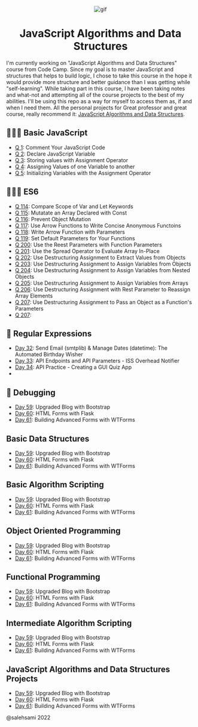 <p align="center">
<img width="" src="https://media.giphy.com/media/kPVTbiTORIopy/giphy.gif" align="center" alt="gif" />
<h1 align="center">JavaScript Algorithms and Data Structures 
</h1>
</p>

I'm currently working on "JavaScript Algorithms and Data Structures" course from Code Camp.
Since my goal is to master JavaScript and structures that helps to build logic, I chose to take this course in the hope it would provide more structure and better
guidance than I was getting while "self-learning".
While taking part in this course, I have been taking notes and what-not and attempting all of the course projects to the
best of my abilities.
I'll be using this repo as a way for myself to access them as, if and when I need them.
All the personal projects for Great professor and great course, really recommend it:
[JavaScript Algorithms and Data Structures](https://www.freecodecamp.org/learn/javascript-algorithms-and-data-structures/).

## 👨🏻‍🎓 Basic JavaScript
- [Q 1](day01): Comment Your JavaScript Code
- [Q 2](day02): Declare JavaScript Variable
- [Q 3](day03): Storing values with Assignment Operator
- [Q 4](day04): Assigning Values of one Variable to another
- [Q 5](day05): Initializing Variables with the Assignment Operator

## 🏋🏻‍♂️ ES6
- [Q 114](day15): Compare Scope of Var and Let Keywords
- [Q 115](day16): Mutatate an Array Declared with Const
- [Q 116](day17): Prevent Object Mutation
- [Q 117](day17): Use Arrow Functions to Write Concise Anonymous Functoins
- [Q 118](day17): Write Arrow Function with Parameters
- [Q 119](day17): Set Default Parameters for Your Functions
- [Q 200](day17): Use the Reest Parameters with Function Parameters
- [Q 201](day17): Use the Spread Operator to Evaluate Array In-Place
- [Q 202](day17): Use Destructuring Assignment to Extract Values from Objects
- [Q 203](day17): Use Destructuring Assignment to Assign Variables from Objects
- [Q 204](day17): Use Destructuring Assignment to Assign Variables from Nested Objects
- [Q 205](day17): Use Destructuring Assignment to Assign Variables from Arrays
- [Q 206](day17): Use Destructuring Assignment with Rest Parameter to Reassign Array Elements 
- [Q 207](day17): Use Destructuring Assignment to Pass an Object as a Function's Parameters
- [Q 207](day17): 

## 💪 Regular Expressions
- [Day 32](day32): Send Email (smtplib) & Manage Dates (datetime): The Automated Birthday Wisher
- [Day 33](day33): API Endpoints and API Parameters - ISS Overhead Notifier
- [Day 34](day34): API Practice - Creating a GUI Quiz App
-

## 🚀 Debugging
- [Day 59](day59): Upgraded Blog with Bootstrap
- [Day 60](day60): HTML Forms with Flask
- [Day 61](day61): Building Advanced Forms with WTForms

##  Basic Data Structures
- [Day 59](day59): Upgraded Blog with Bootstrap
- [Day 60](day60): HTML Forms with Flask
- [Day 61](day61): Building Advanced Forms with WTForms

##  Basic Algorithm Scripting

- [Day 59](day59): Upgraded Blog with Bootstrap
- [Day 60](day60): HTML Forms with Flask
- [Day 61](day61): Building Advanced Forms with WTForms

##  Object Oriented Programming

- [Day 59](day59): Upgraded Blog with Bootstrap
- [Day 60](day60): HTML Forms with Flask
- [Day 61](day61): Building Advanced Forms with WTForms

##  Functional Programming

- [Day 59](day59): Upgraded Blog with Bootstrap
- [Day 60](day60): HTML Forms with Flask
- [Day 61](day61): Building Advanced Forms with WTForms


##  Intermediate Algorithm Scripting


- [Day 59](day59): Upgraded Blog with Bootstrap
- [Day 60](day60): HTML Forms with Flask
- [Day 61](day61): Building Advanced Forms with WTForms


##  JavaScript Algorithms and Data Structures Projects

- [Day 59](day59): Upgraded Blog with Bootstrap
- [Day 60](day60): HTML Forms with Flask
- [Day 61](day61): Building Advanced Forms with WTForms

@salehsami 2022
